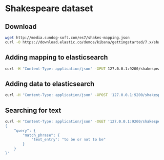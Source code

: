 # Shakespeare dataset

## Download
```bash
wget http://media.sundog-soft.com/es7/shakes-mapping.json
curl -O https://download.elastic.co/demos/kibana/gettingstarted/7.x/shakespeare.json
```

## Adding mapping to elasticsearch
```bash
curl -H "Content-Type: application/json" -XPUT 127.0.0.1:9200/shakespeare --data-binary @shakes-mapping.json
```

## Adding data to elasticsearch
```bash
curl -H "Content-Type: application/json" -XPOST '127.0.0.1:9200/shakespeare/_bulk' --data-binary @shakespeare.json
```

## Searching for text
```bash
curl -H "Content-Type: application/json" -XGET '127.0.0.1:9200/shakespeare/_search?pretty' -d '
{
    "query": {
        "match_phrase": {
            "text_entry": "to be or not to be" 
        }
    }
}'
```